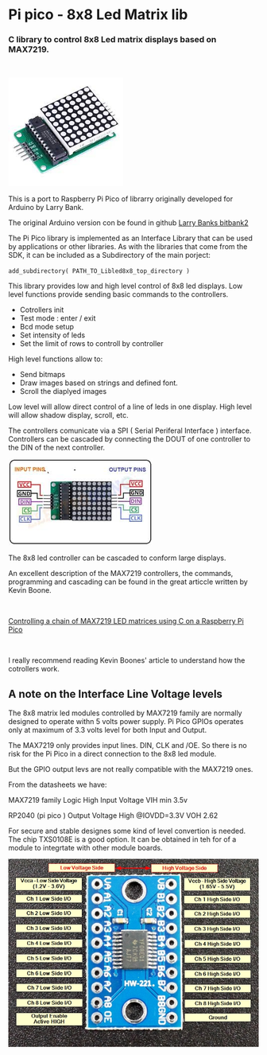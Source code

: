 # Pi pico - 8x8 Led Matrix lib
### C library to control 8x8 Led matrix displays based on MAX7219.
<br>

![8x8 led picture](led8x8_1.jpeg)
<br>

This is a port to Raspberry Pi Pico of librarry originally developed for Arduino by Larry Bank.

The original Arduino version con be found in github [Larry Banks bitbank2](https://github.com/bitbank2/MAX7219)


The Pi Pico library is implemented as an Interface Library that can be used by applications or other libraries. As with the libraries that come from the SDK, it can be included as a Subdirectory of the main porject:
<br>

`add_subdirectory( PATH_TO_Libled8x8_top_directory )`
<br>



This library provides low and high level control of 8x8 led displays.
Low level functions provide sending basic commands to the controllers.
- Cotrollers init
- Test mode : enter / exit
- Bcd mode setup
- Set intensity of leds
- Set the limit of rows to controll by controller

High level functions allow to:
- Send bitmaps
- Draw images based on strings and defined font.
- Scroll the diaplyed images


Low level will allow direct control of a line of leds in one display.
High level will allow shadow display, scroll, etc.

The controllers comunicate via a SPI ( Serial Periferal Interface ) interface.
Controllers can be cascaded by connecting the DOUT of one controller to the DIN of the next controller.
<br>

![8x8 led pinout](led8x8_pinout.jpeg)
<br>

The 8x8 led controller can be cascaded to conform large displays.

An excellent description of the MAX7219 controllers, the commands, programming and cascading can be found in the great articcle written by Kevin Boone.

<br>

[Controlling a chain of MAX7219 LED matrices using C on a Raspberry Pi Pico](https://kevinboone.me/pico7219.html?i=1)

<br>

I really recommend reading Kevin Boones' article to understand how the cotrollers work.

## A note on the Interface Line Voltage levels

The 8x8 matrix led modules controlled by MAX7219 family are normally designed to operate withn 5 volts power supply.
Pi Pico GPIOs operates only at maximum of 3.3 volts level for both Input and Output.

The MAX7219 only provides input lines. DIN, CLK and /OE. So there is no risk for the Pi Pico in a direct connection to the 8x8 led module.

But the GPIO output levs are not really compatible with the MAX7219 ones.

From the datasheets we have:

MAX7219 family
Logic High Input Voltage 
VIH min 3.5v

RP2040 (pi pico )
Output Voltage High @IOVDD=3.3V
VOH 2.62

For secure and stable designes some kind of level convertion is needed.
The chip TXS0108E is a good option. It can be obtained in teh for of a module to integrtate with other module boards.

![Level converter](TXS0108E-8-Channel-Logic-Level-Shifter-Connections.jpg)




